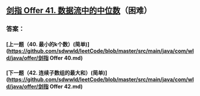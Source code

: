 ## [剑指 Offer 41. 数据流中的中位数](https://leetcode-cn.com/problems/merge-two-sorted-lists/)（困难）





### 答案：



#### [上一题（40. 最小的k个数）(简单)](https://github.com/sdwwld/leetCode/blob/master/src/main/java/com/wld/java/offer/剑指 Offer 40.md)

#### [下一题（42. 连续子数组的最大和）(简单)](https://github.com/sdwwld/leetCode/blob/master/src/main/java/com/wld/java/offer/剑指 Offer 42.md)
